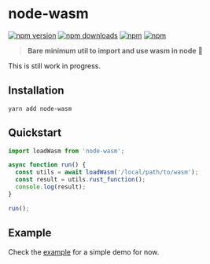 # node-wasm

[![npm version](https://img.shields.io/npm/v/node-wasm.svg?style=flat-square)](https://www.npmjs.com/package/node-wasm) [![npm downloads](https://img.shields.io/npm/dm/node-wasm.svg?style=flat-square)](https://www.npmjs.com/package/node-wasm) [![npm](https://img.shields.io/npm/dt/node-wasm.svg?style=flat-square)](https://www.npmjs.com/package/node-wasm) [![npm](https://img.shields.io/npm/l/node-wasm.svg?style=flat-square)](https://www.npmjs.com/package/node-wasm)

> **Bare minimum util to import and use wasm in node** :clap:

This is still work in progress.

## Installation

```
yarn add node-wasm
```

## Quickstart

```javascript
import loadWasm from 'node-wasm';

async function run() {
  const utils = await loadWasm('/local/path/to/wasm');
  const result = utils.rust_function();
  console.log(result);
}

run();
```

## Example
Check the [example](https://github.com/yusinto/node-wasm/tree/master/example) for a 
simple demo for now.